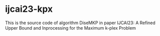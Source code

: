 # ijcai23-kpx
This is the source code of algorithm DiseMKP  in paper IJCAI23: A Refined Upper Bound and Inprocessing for the Maximum k-plex Problem
